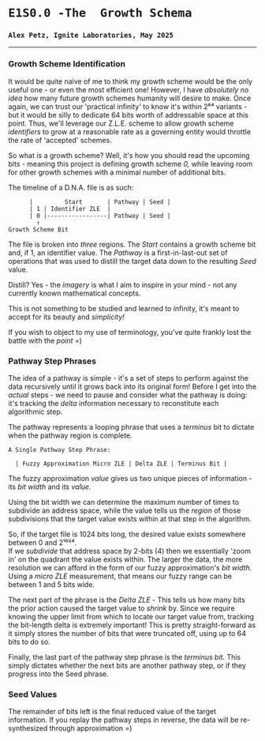 # `E1S0.0 -The  Growth Schema`
### `Alex Petz, Ignite Laboratories, May 2025`

---

### Growth Scheme Identification
It would be quite naive of me to think my growth scheme would be the only useful one - or even the most
efficient one!  However, I have _absolutely no idea_ how many future growth schemes humanity will desire
to make.  Once again, we can trust our 'practical infinity' to know it's within 2⁶⁴ variants - but it would
be silly to dedicate 64 bits worth of addressable space at this point.  Thus, we'll leverage our Z.L.E.
scheme to allow growth scheme _identifiers_ to grow at a reasonable rate as a governing entity would throttle
the rate of 'accepted' schemes.

So what _is_ a growth scheme?  Well, it's how you should read the upcoming bits - meaning this project is
defining growth scheme _0,_ while leaving room for other growth schemes with a minimal number of additional
bits.

The timeline of a D.N.A. file is as such:
 
          |         Start       | Pathway | Seed |
          | 1 | Identifier ZLE  |
          | 0 |-----------------| Pathway | Seed |
            ↑
    Growth Scheme Bit

The file is broken into _three_ regions.  The _Start_ contains a growth scheme bit and, if 1, an identifier value.
The _Pathway_ is a first-in-last-out set of operations that was used to distill the target data down to the resulting
_Seed_ value.

Distill?  Yes - the _imagery_ is what I aim to inspire in your mind - not any currently known mathematical concepts.

This is not something to be studied and learned to infinity, it's meant to accept for its beauty and _simplicity!_

If you wish to object to my use of terminology, you've quite frankly lost the battle with the _point_ =)

### Pathway Step Phrases
The idea of a pathway is simple - it's a set of steps to perform against the data recursively until it grows back
into its original form!  Before I get into the _actual_ steps - we need to pause and consider what the pathway
is doing: it's tracking the _delta_ information necessary to reconstitute each algorithmic step.

The pathway represents a looping phrase that uses a _terminus_ bit to dictate when the pathway region is complete.

    A Single Pathway Step Phrase:

      | Fuzzy Approximation Micro ZLE | Delta ZLE | Terminus Bit |

The fuzzy approximation _value_ gives us two unique pieces of information - its _bit width_ and its _value._

Using the bit width we can determine the maximum number of times to subdivide an address space, while the value
tells us the _region_ of those subdivisions that the target value exists within at that step in the algorithm.

So, if the target file is 1024 bits long, the desired value exists somewhere between 0 and 2¹⁰²⁴.  
If we _subdivide_ that address space by 2-bits (4) then we essentially 'zoom in' on the quadrant the 
value exists within.  The larger the data, the more resolution we can afford in the form of our fuzzy 
approximation's _bit width._  Using a _micro ZLE_ measurement, that means our fuzzy range can be 
between 1 and 5 bits wide.

The next part of the phrase is the _Delta ZLE_ - This tells us how many bits the prior action caused the
target value to _shrink_ by.  Since we require knowing the upper limit from which to locate our target value
from, tracking the bit-length delta is extremely important!  This is pretty straight-forward as it simply
stores the number of bits that were truncated off, using up to 64 bits to do so.

Finally, the last part of the pathway step phrase is the _terminus bit._  This simply dictates whether
the next bits are another pathway step, or if they progress into the Seed phrase.

### Seed Values
The remainder of bits left is the final reduced value of the target information.  If you replay the
pathway steps in reverse, the data will be re-synthesized through approximation =)